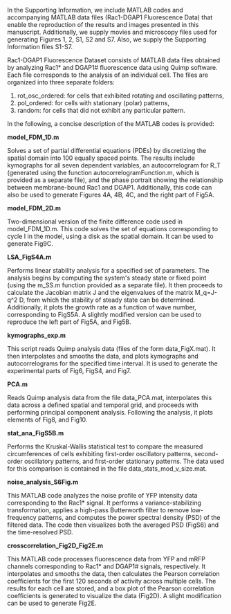 In the Supporting Information, we include MATLAB codes and accompanying MATLAB data files (Rac1-DGAP1 Fluorescence Data) that enable the reproduction of the results and images presented in this manuscript. Additionally, we supply movies and microscopy files used for generating Figures 1, 2, S1, S2 and S7.
Also, we supply the Supporting Information files S1-S7.

Rac1-DGAP1 Fluorescence Dataset consists of MATLAB data files obtained by analyzing Rac1* and DGAP1# fluorescence data using Quimp software. Each file corresponds to the analysis of an individual cell. The files are organized into three separate folders: 
1. rot_osc_ordered: for cells that exhibited rotating and oscillating patterns,
2. pol_ordered: for cells with stationary (polar) patterns,
3. random: for cells that did not exhibit any particular pattern.

In the following, a concise description of the MATLAB codes is provided:

**model_FDM_1D.m**

Solves a set of partial differential equations (PDEs) by discretizing the spatial domain into 100 equally spaced points. The results include kymographs for all seven dependent variables, an autocorrelogram for R_T (generated using the function autocorrelogramFunction.m, which is provided as a separate file), and the phase portrait showing the relationship between membrane-bound Rac1 and DGAP1. Additionally, this code can also be used to generate Figures 4A, 4B, 4C, and the right part of Fig5A.

**model_FDM_2D.m**

Two-dimensional version of the finite difference code used in model_FDM_1D.m. This code solves the set of equations corresponding to cycle I in the model, using a disk as the spatial domain. It can be used to generate Fig9C.

**LSA_FigS4A.m**

Performs linear stability analysis for a specified set of parameters. The analysis begins by computing the system's steady state or fixed point (using the m_SS.m function provided as a separate file). It then proceeds to calculate the Jacobian matrix J and the eigenvalues of the matrix M_q=J-q^2 D, from which the stability of steady state can be determined. Additionally, it plots the growth rate as a function of wave number, corresponding to FigS5A. A slightly modified version can be used to reproduce the left part of Fig5A, and Fig5B.

**kymographs_exp.m**

This script reads Quimp analysis data (files of the form data_FigX.mat). It then interpolates and smooths the data, and plots kymographs and autocorrelograms for the specified time interval. It is used to generate the experimental parts of Fig6, FigS4, and Fig7.

**PCA.m**

Reads Quimp analysis data from the file data_PCA.mat, interpolates this data across a defined spatial and temporal grid, and proceeds with performing principal component analysis. Following the analysis, it plots elements of Fig8, and Fig10.

**stat_ana_FigS5B.m**

Performs the Kruskal-Wallis statistical test to compare the measured circumferences of cells exhibiting first-order oscillatory patterns, second-order oscillatory patterns, and first-order stationary patterns. The data used for this comparison is contained in the file data_stats_mod_v_size.mat.

**noise_analysis_S6Fig.m**

This MATLAB code analyzes the noise profile of YFP intensity data corresponding to the Rac1* signal. It performs a variance-stabilizing transformation, applies a high-pass Butterworth filter to remove low-frequency patterns, and computes the power spectral density (PSD) of the filtered data. The code then visualizes both the averaged PSD (FigS6) and the time-resolved PSD.

**crosscorrelation_Fig2D_Fig2E.m**

This MATLAB code processes fluorescence data from YFP and mRFP channels corresponding to Rac1* and DGAP1# signals, respectively. It interpolates and smooths the data, then calculates the Pearson correlation coefficients for the first 120 seconds of activity across multiple cells. The results for each cell are stored, and a box plot of the Pearson correlation coefficients is generated to visualize the data (Fig2D). A slight modification can be used to generate Fig2E.


